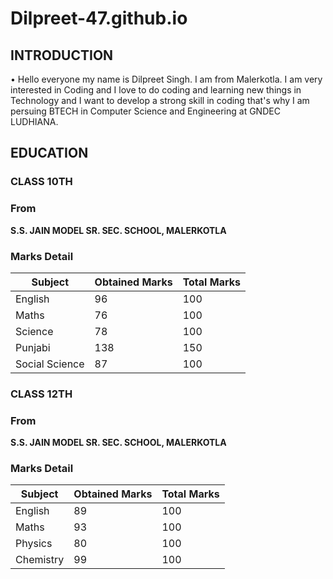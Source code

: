 # Dilpreet-47.github.io

## **INTRODUCTION** ##

• Hello everyone my name is Dilpreet Singh. I am from Malerkotla. I am very interested in Coding and I love to do coding and learning new things in Technology and I want to develop a strong skill in coding that's why I am persuing BTECH in Computer Science and Engineering at GNDEC LUDHIANA. 

## **EDUCATION** ##

### CLASS 10TH ###
### From ###
**S.S. JAIN MODEL SR. SEC. SCHOOL, MALERKOTLA**
### Marks Detail ###
| Subject | Obtained Marks | Total Marks |
|----------|----------|----------|
| English        | 96 | 100 |
| Maths          | 76 | 100 |
| Science        | 78 | 100 |
| Punjabi        | 138 | 150 |
| Social Science | 87 | 100 |

### CLASS 12TH ###
### From ###
**S.S. JAIN MODEL SR. SEC. SCHOOL, MALERKOTLA**
### Marks Detail ###
| Subject | Obtained Marks | Total Marks |
|----------|----------|----------|
| English        | 89 | 100 |
| Maths          | 93 | 100 |
| Physics        | 80 | 100 |
| Chemistry      | 99 | 100 |

